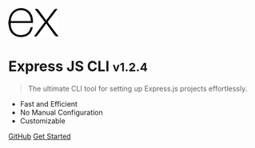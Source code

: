 <img src="_media/express-js-icon.svg" alt="logo" width="100">

# Express JS CLI <small>v1.2.4</small>

> The ultimate CLI tool for setting up Express.js projects effortlessly.

- Fast and Efficient
- No Manual Configuration
- Customizable

[GitHub](https://github.com/xRiot45/express-cli)
[Get Started](https://www.npmjs.com/package/express-api-cli-tool)
